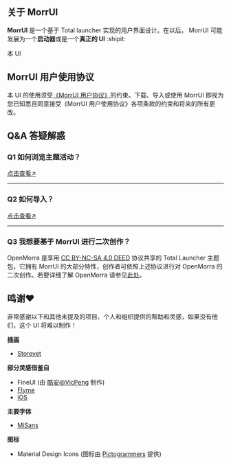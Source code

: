 ## 关于 MorrUI

**MorrUI** 是一个基于 Total launcher 实现的用户界面设计。在以后， MorrUI 可能发展为一个**启动器**或是一个**真正的 UI** :shipit:

本 UI 

## MorrUI 用户使用协议

本 UI 的使用须受[《MorrUI 用户协议》](https://github.com/Yangyueee91/MorrUI/issues/3)的约束。下载、导入或使用 MorrUI 即视为您已知悉且同意接受《MorrUI 用户使用协议》各项条款的约束和将来的所有更改。

## Q&A 答疑解惑
### Q1 如何浏览主题活动？

[点击查看↗](https://www.coolapk.com/u/19725581?from=qr)

---

### Q2 如何导入？

[点击查看↗](https://www.coolapk.com/feed/37039246?shareKey=YmM4NTIxZTU2ZTk5NjU4OWI2NDQ~&shareUid=19725581&shareFrom=com.coolapk.market_13.4.1)

---

### Q3 我想要基于 MorrUI 进行二次创作？

OpenMorra 是享用 [CC BY-NC-SA 4.0 DEED](https://creativecommons.org/licenses/by-nc-sa/4.0/deed.zh-hans) 协议共享的 Total Launcher 主题包，它拥有 MorrUI 的大部分特性，创作者可依照上述协议进行对 OpenMorra 的二次创作。若要详细了解 OpenMorra 请参见[此处](https://github.com/Yangyueee91/OpenMorra)。

## 鸣谢❤️
非常感谢以下和其他未提及的项目、个人和组织提供的帮助和灵感，如果没有他们，这个 UI 将难以制作！

**插画**
- [Storeyet](https://storyset.com/)

**部分灵感借鉴自**
- FineUI (由 [酷安@VicPeng](http://www.coolapk.com/u/3649029/) 制作)
- [Flyme](https://www.flyme.com/)
- [iOS](https://www.apple.com/ios/)

**主要字体**
- [MiSans](https://hyperos.mi.com/font/)

**图标**
- Material Design Icons (图标由 [Pictogrammers](https://pictogrammers.com/library/mdi/) 提供)
